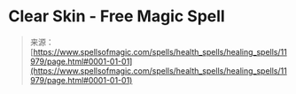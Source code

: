 <!--yml
category: 未分类
date: 2024-06-12 18:49:26
-->

# Clear Skin - Free Magic Spell

> 来源：[https://www.spellsofmagic.com/spells/health_spells/healing_spells/11979/page.html#0001-01-01](https://www.spellsofmagic.com/spells/health_spells/healing_spells/11979/page.html#0001-01-01)